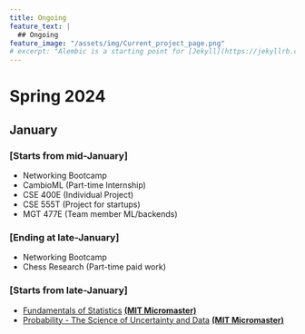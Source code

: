 ```yaml
---
title: Ongoing
feature_text: |
  ## Ongoing
feature_image: "/assets/img/Current_project_page.png"
# excerpt: "Alembic is a starting point for [Jekyll](https://jekyllrb.com/) projects. Rather than starting from scratch, this boilerplate is designed to get the ball rolling immediately. Install it, configure it, tweak it, push it."
---
```



# Spring 2024
## January
### [Starts from mid-January]
- Networking Bootcamp
- CambioML (Part-time Internship)
- CSE 400E (Individual Project)
- CSE 555T (Project for startups)
- MGT 477E (Team member ML/backends)

### [Ending at late-January]
- Networking Bootcamp
- Chess Research (Part-time paid work)

### [Starts from late-January]
- [Fundamentals of Statistics](https://www.edx.org/learn/statistics/massachusetts-institute-of-technology-fundamentals-of-statistics) [**(MIT Micromaster)**](https://www.edx.org/masters/micromasters/mitx-statistics-and-data-science-general-track)
- [Probability - The Science of Uncertainty and Data](https://www.edx.org/learn/probability/massachusetts-institute-of-technology-probability-the-science-of-uncertainty-and-data) [**(MIT Micromaster)**](https://www.edx.org/masters/micromasters/mitx-statistics-and-data-science-general-track)
